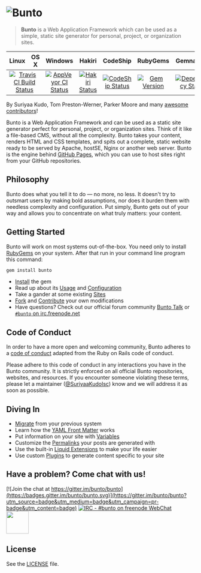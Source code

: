 # ![Bunto](https://cloud.githubusercontent.com/assets/5073946/9288138/f4335fee-4337-11e5-9a28-068900097035.png)
> **Bunto** is a Web Application Framework which can be used as a simple, static site generator for personal, project, or organization sites. 

<table>
  <thead>
    <tr>
      <th>Linux</th>
      <th>OS X</th>
      <th>Windows</th>
      <th>Hakiri</th>
      <th>CodeShip</th>
      <th>RubyGems</th>
      <th>Gemnasium</th>
      <th>CLA</th>
    </tr>
  </thead>
  <tbody>
    <tr>
      <td colspan="2" align="center">
        <a href="https://travis-ci.org/bunto/bunto"><img src="https://travis-ci.org/bunto/bunto.svg?branch=master" alt="Travis CI Build Status"></a>
      </td>
      <td align="center">
        <a href="https://ci.appveyor.com/project/SuriyaaKudoIsc/bunto"><img src="https://ci.appveyor.com/api/projects/status/ek5i61t9t85e5kbg?svg=true" alt="AppVeyor CI Status"></a>
      </td>
      <td align="center">
        <a href="https://hakiri.io/github/bunto/bunto/master"><img src="https://hakiri.io/github/bunto/bunto/master.svg" alt="Hakiri Status"></a>
      </td>
      <td align="center">
        <a href="https://codeship.com/projects/129378"><img src="https://codeship.com/projects/08e147e0-a427-0133-caa4-324d11c03594/status?branch=master" alt="CodeShip Status"></a>
      </td>
      <td align="center">
        <a href="https://rubygems.org/gems/bunto"><img src="https://img.shields.io/gem/v/bunto.svg" alt="Gem Version"></a>
      </td>
      <td align="center">
        <a href="https://gemnasium.com/bunto/bunto"><img src="https://gemnasium.com/bunto/bunto.svg" alt="Dependency Status"></a>
      </td>
      <td align="center">
        <a href="https://gist.github.com/f76d4854fb196820325ee8a5072a5722"><img src="https://cla-assistant.io/readme/badge/bunto/bunto" alt="CLA assistant"></a>
      </td>
    </tr>
  </tbody>
</table>

By Suriyaa Kudo, Tom Preston-Werner, Parker Moore and many [awesome contributors](https://github.com/bunto/bunto/graphs/contributors)!

Bunto is a Web Application Framework and can be used as a static site generator perfect for personal, project, or organization sites. Think of it like a file-based CMS, without all the complexity. Bunto takes your content, renders HTML and CSS templates, and spits out a complete, static website ready to be served by Apache, hostSE, Nginx or another web server. Bunto is the engine behind [GitHub Pages](https://pages.github.com), which you can use to host sites right from your GitHub repositories.

## Philosophy

Bunto does what you tell it to do — no more, no less. It doesn't try to outsmart users by making bold assumptions, nor does it burden them with needless complexity and configuration. Put simply, Bunto gets out of your way and allows you to concentrate on what truly matters: your content.

## Getting Started

Bunto will work on most systems out-of-the-box. You need only to install [RubyGems](https://rubygems.org/pages/download) on your system.
After that run in your command line program this command:

``` bash
gem install bunto
```

* [Install](https://bunto.github.io/docs/installation/) the gem
* Read up about its [Usage](https://bunto.github.io/docs/usage/) and [Configuration](https://bunto.github.io/docs/configuration/)
* Take a gander at some existing [Sites](https://wiki.github.com/bunto/bunto/sites)
* [Fork](https://github.com/bunto/bunto/fork) and [Contribute](https://bunto.github.io/docs/contributing/) your own modifications
* Have questions? Check out our official forum community [Bunto Talk](https://bunto.github.io/talk/) or [`#bunto` on irc.freenode.net](https://botbot.me/freenode/bunto/)

## Code of Conduct

In order to have a more open and welcoming community, Bunto adheres to a
[code of conduct](CONDUCT.markdown) adapted from the Ruby on Rails code of
conduct.

Please adhere to this code of conduct in any interactions you have in the
Bunto community. It is strictly enforced on all official Bunto
repositories, websites, and resources. If you encounter someone violating
these terms, please let a maintainer ([@SuriyaaKudoIsc](https://github.com/SuriyaaKudoIsc)) know
and we will address it as soon as possible.

## Diving In

* [Migrate](https://bunto-import.tk/docs/home/) from your previous system
* Learn how the [YAML Front Matter](https://bunto.github.io/docs/frontmatter/) works
* Put information on your site with [Variables](https://bunto.github.io/docs/variables/)
* Customize the [Permalinks](https://bunto.github.io/docs/permalinks/) your posts are generated with
* Use the built-in [Liquid Extensions](https://bunto.github.io/docs/templates/) to make your life easier
* Use custom [Plugins](https://bunto.github.io/docs/plugins/) to generate content specific to your site

## Have a problem? Come chat with us!
[![Join the chat at https://gitter.im/bunto/bunto](https://badges.gitter.im/bunto/bunto.svg)](https://gitter.im/bunto/bunto?utm_source=badge&utm_medium=badge&utm_campaign=pr-badge&utm_content=badge)
[![IRC - #bunto on freenode WebChat](https://img.shields.io/badge/freenode-bunto-yellowgreen.svg?style=flat)](http://webchat.freenode.net/?channels=bunto)
[<img src="https://upload.wikimedia.org/wikipedia/commons/0/06/Facebook.svg" width="60">](https://www.facebook.com/groups/BuntoWAF)

## License

See the [LICENSE](https://github.com/bunto/bunto/blob/master/LICENSE) file.
